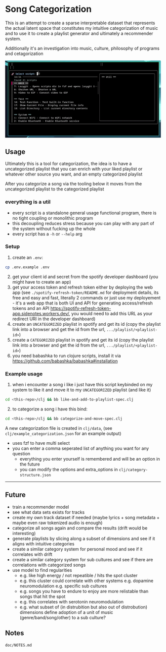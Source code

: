 # Song Categorization

This is an attempt to create a sparse interpretable dataset that represents the actual latent space that constitutes my intuitive categorization of music and to use it to create a playlist generator and ultimately a recommender system.

Additionally it's an investigation into music, culture, philosophy of programs and cetagorization


![example](https://github.com/Mr-Ples/song-categorization/blob/main/example.gif)

## Usage

Ultimately this is a tool for categorization, the idea is to have a uncategorized playlist that you can enrich with your liked playlist or whatever other source you want, and an empty categorized playlist

After you categorize a song via the tooling below it moves from the uncategorized playlist to the categorized playlist

### everything is a util
- every script is a standalone general usage functional program, there is no tight coupling or monolithic program
- this decoupling reduces stress because you can play with any part of the system without fucking up the whole
- every script has a `-h` or `--help` arg

### Setup

1) create an `.env`:
```bash
cp .env.example .env
```

2) get your client id and secret from the spotify developer dashboard (you might have to create an app)
3) get your access token and refresh token either by deploying the web app (see `./spotify-refresh-token/README.md` for deployment details, its free and easy and fast, literally 2 commands or just use my deployement - it's a web app that is both UI and API for generating access/refresh tokens and an API https://spotify-refresh-token-app.sidenotes.workers.dev/, you would need to add this URL as your redirect URI in the developer dashboard)
4) create an `UNCATEGORIZED` playlist in spotify and get its id (copy the playlist link into a browser and get the id from the url, `.../playlist/<playlist-id>`)
5) create a `CATEGORIZED` playlist in spotify and get its id (copy the playlist link into a browser and get the id from the url, `.../playlist/<playlist-id>`)
6) you need babashka to run clojure scripts, install it via https://github.com/babashka/babashka#installation

### Example usage

1) when i encounter a song i like i just have this script keybinded on my system to like it and move it to my `UNCATEGORIZED` playlist (and like it)
```bash
cd <this-repo>/clj && bb like-and-add-to-playlist-spec.clj 
```

2) to categorize a song i have this bind:
```bash
cd <this-repo>/clj && bb categorize-and-move-spec.clj
```

A new categorization file is created in `clj/data`, (see `clj/example_categorization.json` for an example output)

- uses fzf to have multi select
- you can enter a comma seperated list of anything you want for any question
    - everything you enter yourself is remembered and will be an option in the future
    - you can modify the options and extra_options in `clj/category-structure.json`



---

## Future
- train a recommender model
- see what data sets exists for tracks
- create my own track dataset if needed (maybe lyrics + song metadata + maybe even raw tokenized audio is enough)
- categorize all songs again and compare the results (drift would be interesting)
- generate playlists by slicing along a subset of dimensions and see if it aligns with intuitive categories
- create a similar category system for personal mood and see if it correlates with drift
- create a similar category system for sub cultures and see if there are correlations with categorized songs
- use model to find regularities
    - e.g. like high energy / not repeatible / hits the spot cluster 
    - e.g. this cluster could correlate with other systems e.g. dopamine neuromodulation e.g. specific sub cultures
    - e.g. songs you have to endure to enjoy are more relistable than songs that hit the spot
    - e.g. this correlates with serotonin neuromodulation
    - e.g. what subset of (in distrubition but also out of distrobution) dimensions define adoption of a unit of music (genre/band/song/other) to a sub culture?

## Notes

`doc/NOTES.md`
